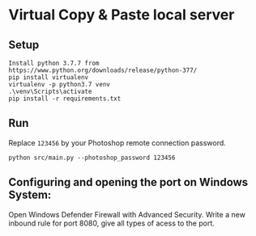 # Virtual Copy & Paste local server

## Setup

```console
Install python 3.7.7 from https://www.python.org/downloads/release/python-377/
pip install virtualenv
virtualenv -p python3.7 venv
.\venv\Scripts\activate
pip install -r requirements.txt
```

## Run

Replace `123456` by your Photoshop remote connection password.

```console
python src/main.py --photoshop_password 123456
```

## Configuring and opening the port on Windows System:
Open Windows Defender Firewall with Advanced Security.
Write a new inbound rule for port 8080, give all types of acess to the port.